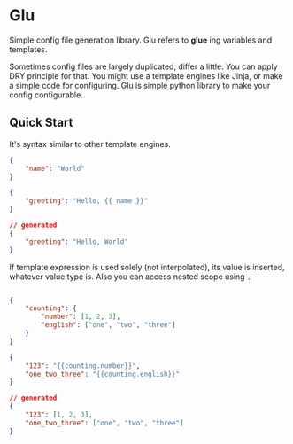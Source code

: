 # Glu

Simple config file generation library. Glu refers to __glue__ ing variables and templates.

Sometimes config files are largely duplicated, differ a little. You can apply DRY principle for that. You might use a
template engines like Jinja, or make a simple code for configuring. Glu is simple python library to make your config
configurable.

## Quick Start

It's syntax similar to other template engines.

``` json
{
    "name": "World"
}

{
    "greeting": "Hello, {{ name }}"
}

// generated
{
    "greeting": "Hello, World"
}
```

If template expression is used solely (not interpolated), its value is inserted, whatever value type is.
Also you can access nested scope using `.`

``` json

{
    "counting": {
        "number": [1, 2, 3],
        "english": ["one", "two", "three"]
    }
}

{
    "123": "{{counting.number}}",
    "one_two_three": "{{counting.english}}"
}

// generated
{
    "123": [1, 2, 3],
    "one_two_three": ["one", "two", "three"]
}

```


